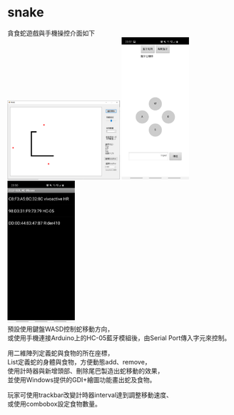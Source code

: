 # snake
貪食蛇遊戲與手機操控介面如下      
<img src="https://github.com/wahaha829/snake/blob/master/%E8%B2%AA%E9%A3%9F%E8%9B%87.png" width="50%" height="50%">
<img src="https://github.com/wahaha829/snake/blob/master/Screenshot_20201025-205115.jpg" width="30%" height="30%">
<img src="https://github.com/wahaha829/snake/blob/master/Screenshot_20201025-205027.jpg" width="30%" height="30%">     
預設使用鍵盤WASD控制蛇移動方向，    
或使用手機連接Arduino上的HC-05藍牙模組後，由Serial Port傳入字元來控制。    

用二維陣列定義蛇與食物的所在座標，     
List定義蛇的身體與食物，方便動態add、remove，    
使用計時器與新增頭部、刪除尾巴製造出蛇移動的效果，  
並使用Windows提供的GDI+繪圖功能畫出蛇及食物。   

玩家可使用trackbar改變計時器interval達到調整移動速度、      
或使用combobox設定食物數量。   
